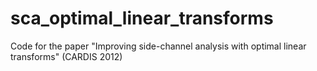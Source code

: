 # sca_optimal_linear_transforms
Code for the paper "Improving side-channel analysis with optimal linear transforms" (CARDIS 2012)
